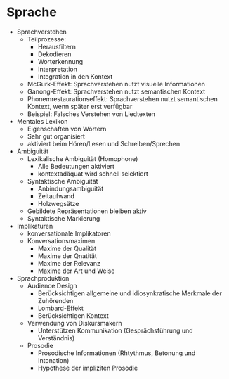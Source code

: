 # Sprache

- Sprachverstehen
    - Teilprozesse:
        - Herausfiltern
        - Dekodieren
        - Worterkennung
        - Interpretation
        - Integration in den Kontext
    - McGurk-Effekt: Sprachverstehen nutzt visuelle Informationen
    - Ganong-Effekt: Sprachverstehen nutzt semantischen Kontext
    - Phonemrestaurationseffekt: Sprachverstehen nutzt semantischen Kontext, wenn später erst verfügbar
    - Beispiel: Falsches Verstehen von Liedtexten
- Mentales Lexikon
    - Eigenschaften von Wörtern
    - Sehr gut organisiert
    - aktiviert beim Hören/Lesen und Schreiben/Sprechen
- Ambiguität
    - Lexikalische Ambiguität (Homophone)
        - Alle Bedeutungen aktiviert
        - kontextadäquat wird schnell selektiert
    - Syntaktische Ambiguität
        - Anbindungsambiguität
        - Zeitaufwand
        - Holzwegsätze
    - Gebildete Repräsentationen bleiben aktiv
    - Syntaktische Markierung
- Implikaturen
    - konversationale Implikatoren
    - Konversationsmaximen
        - Maxime der Qualität
        - Maxime der Qnatität
        - Maxime der Relevanz
        - Maxime der Art und Weise
- Sprachproduktion
    - Audience Design
        - Berücksichtigen allgemeine und idiosynkratische Merkmale der Zuhörenden
        - Lombard-Effekt
        - Berücksichtigen Kontext
    - Verwendung von Diskursmakern
        - Unterstützen Kommunikation (Gesprächsführung und Verständnis)
    - Prosodie
        - Prosodische Informationen (Rhtythmus, Betonung und Intonation)
        - Hypothese der impliziten Prosodie

